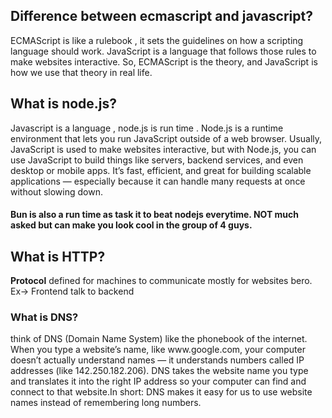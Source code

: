 <h2>Difference between ecmascript and javascript?</h2>
<p>ECMAScript is like a rulebook , it sets the guidelines on how a scripting language should work.
JavaScript is a language that follows those rules to make websites interactive.
So, ECMAScript is the theory, and JavaScript is how we use that theory in real life.</p>

<h2>What is <b>node.js?</b></h2>
Javascript is a language , node.js is run time . Node.js is a runtime environment that lets you run JavaScript outside of a web browser.
Usually, JavaScript is used to make websites interactive, but with Node.js, you can use JavaScript to build things like servers, backend 
services, and even desktop or mobile apps. It’s fast, efficient, and great for building scalable applications — especially because it 
can handle many requests at once without slowing down.
<h4>Bun is also a run time as task it to beat nodejs everytime. NOT much asked but can make you look cool in the group of 4 guys.</h4>

<h2>What is HTTP?</h2>
<p><b>Protocol</b> defined for machines to communicate mostly for websites bero. Ex-> Frontend talk to backend</p>

<h3>What is DNS?</h3>
<p>think of DNS (Domain Name System) like the phonebook of the internet.
When you type a website’s name, like www.google.com, your computer doesn’t actually understand names — it understands numbers called 
IP addresses (like 142.250.182.206). DNS takes the website name you type and translates it into the right IP address so your computer 
can find and connect to that website.In short: DNS makes it easy for us to use website names instead of remembering long numbers.</p>
